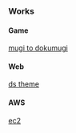 ### Works

#### Game

[mugi to dokumugi](https://github.com/daichisugiyama/mugi)

#### Web

[ds theme](https://github.com/daichisugiyama/ds-theme)

#### AWS

[ec2](https://github.com/daichisugiyama/ec2)
